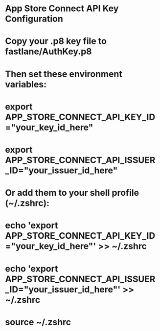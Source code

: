 # App Store Connect API Key Configuration
# Copy your .p8 key file to fastlane/AuthKey.p8
# Then set these environment variables:

# export APP_STORE_CONNECT_API_KEY_ID="your_key_id_here"
# export APP_STORE_CONNECT_API_ISSUER_ID="your_issuer_id_here"

# Or add them to your shell profile (~/.zshrc):
# echo 'export APP_STORE_CONNECT_API_KEY_ID="your_key_id_here"' >> ~/.zshrc
# echo 'export APP_STORE_CONNECT_API_ISSUER_ID="your_issuer_id_here"' >> ~/.zshrc
# source ~/.zshrc
